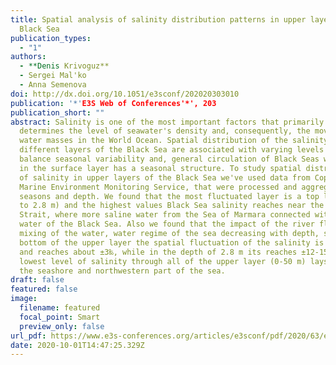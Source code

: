 ```yaml
---
title: Spatial analysis of salinity distribution patterns in upper layers of the
  Black Sea
publication_types:
  - "1"
authors:
  - **Denis Krivoguz**
  - Sergei Mal'ko
  - Anna Semenova
doi: http://dx.doi.org/10.1051/e3sconf/202020303010
publication: '*'E3S Web of Conferences'*', 203
publication_short: ""
abstract: Salinity is one of the most important factors that primarily
  determines the level of seawater's density and, consequently, the movement of
  water masses in the World Ocean. Spatial distribution of the salinity in
  different layers of the Black Sea are associated with varying levels of water
  balance seasonal variability and, general circulation of Black Seas waters and
  in the surface layer has a seasonal structure. To study spatial distribution
  of salinity in upper layers of the Black Sea we've used data from Copernicus
  Marine Environment Monitoring Service, that were processed and aggregate by
  seasons and depth. We found that the most fluctuated layer is a top layer (up
  to 2.8 m) and the highest values Black Sea salinity reaches near the Bosporus
  Strait, where more saline water from the Sea of Marmara connected with fresher
  water of the Black Sea. Also we found that the impact of the river flows,
  mixing of the water, water regime of the sea decreasing with depth, so in the
  bottom of the upper layer the spatial fluctuation of the salinity is minimal
  and reaches about ±3‰, while in the depth of 2.8 m its reaches ±12-15‰.The
  lowest level of salinity through all of the upper layer (0-50 m) lays around
  the seashore and northwestern part of the sea.
draft: false
featured: false
image:
  filename: featured
  focal_point: Smart
  preview_only: false
url_pdf: https://www.e3s-conferences.org/articles/e3sconf/pdf/2020/63/e3sconf_ebwff2020_03010.pdf
date: 2020-10-01T14:47:25.329Z
---
```

